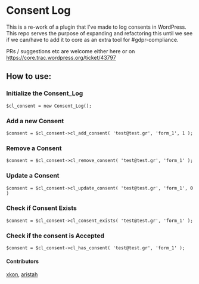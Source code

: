 # Consent Log

This is a re-work of a plugin that I've made to log consents in WordPress. This repo serves the purpose of expanding and refactoring this until we see if we can/have to add it to core as an extra tool for #gdpr-compliance.

PRs / suggestions etc are welcome either here or on https://core.trac.wordpress.org/ticket/43797

## How to use:


### Initialize the Consent_Log
`$cl_consent = new Consent_Log();`

### Add a new Consent
`$consent = $cl_consent->cl_add_consent( 'test@test.gr', 'form_1', 1 );`

### Remove a Consent
`$consent = $cl_consent->cl_remove_consent( 'test@test.gr', 'form_1' );`

### Update a Consent
`$consent = $cl_consent->cl_update_consent( 'test@test.gr', 'form_1', 0 )`

### Check if Consent Exists
`$consent = $cl_consent->cl_consent_exists( 'test@test.gr', 'form_1' );`

### Check if the consent is Accepted
`$consent = $cl_consent->cl_has_consent( 'test@test.gr', 'form_1' );`

#### Contributors

[xkon](https://github.com/mrxkon), [aristah](https://github.com/aristath)